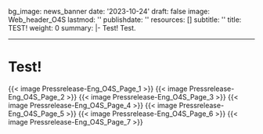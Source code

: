 bg_image: news_banner
date: '2023-10-24'
draft: false
image: Web_header_O4S
lastmod: ''
publishdate: ''
resources: []
subtitle: ''
title: TEST!
weight: 0
summary: |-
 Test! Test.

---



# Test!

{{< image Pressrelease-Eng_O4S_Page_1 >}}
{{< image Pressrelease-Eng_O4S_Page_2 >}}
{{< image Pressrelease-Eng_O4S_Page_3 >}}
{{< image Pressrelease-Eng_O4S_Page_4 >}}
{{< image Pressrelease-Eng_O4S_Page_5 >}}
{{< image Pressrelease-Eng_O4S_Page_6 >}}
{{< image Pressrelease-Eng_O4S_Page_7 >}}





